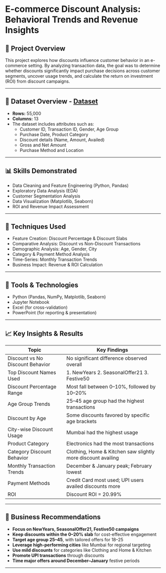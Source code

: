 # E-commerce Discount Analysis: Behavioral Trends and Revenue Insights

## 📄 Project Overview
This project explores how discounts influence customer behavior in an e-commerce setting. By analyzing transaction data, the goal was to determine whether discounts significantly impact purchase decisions across customer segments, uncover usage trends, and calculate the return on investment (ROI) from discount campaigns.

---
## 🧾 Dataset Overview - [Dataset](https://www.kaggle.com/datasets/shrishtimanja/ecommerce-dataset-for-data-analysis)
- **Rows:** 55,000
- **Columns:** 13
- The dataset includes attributes such as:
  - Customer ID, Transaction ID, Gender, Age Group
  - Purchase Date, Product Category
  - Discount details (Name, Amount, Availed)
  - Gross and Net Amount
  - Purchase Method and Location

---

## 📊 Skills Demonstrated
- Data Cleaning and Feature Engineering (Python, Pandas)
- Exploratory Data Analysis (EDA)
- Customer Segmentation Analysis
- Data Visualization (Matplotlib, Seaborn)
- ROI and Revenue Impact Assessment

---

## 🔎 Techniques Used
- Feature Creation: Discount Percentage & Discount Slabs
- Comparative Analysis: Discount vs Non-Discount Transactions
- Demographic Analysis: Age, Gender, City
- Category & Payment Method Analysis
- Time-Series: Monthly Transaction Trends
- Business Impact: Revenue & ROI Calculation

---

## 🧰 Tools & Technologies
- Python (Pandas, NumPy, Matplotlib, Seaborn)
- Jupyter Notebook
- Excel (for cross-validation)
- PowerPoint (for reporting & presentation)

---

## 📈 Key Insights & Results
| Topic | Key Findings |
|-------|--------------|
| Discount vs No Discount Behavior | No significant difference observed overall |
| Top Discount Names Used | 1. NewYears 2. SeasonalOffer21 3. Festive50 |
| Discount Percentage Range | Most fall between 0–10%, followed by 10–20% |
| Age Group Trends | 25–45 age group had the highest transactions |
| Discount by Age | Some discounts favored by specific age brackets |
| City-wise Discount Usage | Mumbai had the highest usage |
| Product Category | Electronics had the most transactions |
| Category Discount Behavior | Clothing, Home & Kitchen saw slightly more discount availing |
| Monthly Transaction Trends | December & January peak; February lowest |
| Payment Methods | Credit Card most used; UPI users availed discounts more |
| ROI | Discount ROI = 20.99% |


---

## 🎯 Business Recommendations
- **Focus on NewYears, SeasonalOffer21, Festive50 campaigns**
- **Keep discounts within the 0–20% slab** for cost-effective engagement
- **Target age group 25–45**, with tailored offers for 18–25
- **Leverage high-performing cities** like Mumbai for regional targeting
- **Use mild discounts** for categories like Clothing and Home & Kitchen
- **Promote UPI transactions** through discounts
- **Time major offers around December–January** festive periods

---
